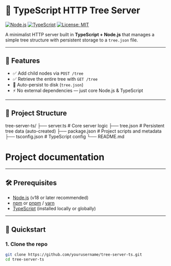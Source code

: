 # 🌳 TypeScript HTTP Tree Server

[![Node.js](https://img.shields.io/badge/Node.js-18.x-brightgreen.svg)](https://nodejs.org)
[![TypeScript](https://img.shields.io/badge/TypeScript-5.x-blue.svg)](https://www.typescriptlang.org/)
[![License: MIT](https://img.shields.io/badge/License-MIT-yellow.svg)](LICENSE)

A minimalist HTTP server built in **TypeScript + Node.js** that manages a simple tree structure with persistent storage to a `tree.json` file.

---

## 🚀 Features

- ✅ Add child nodes via `POST /tree`
- ✅ Retrieve the entire tree with `GET /tree`
- 💾 Auto-persist to disk (`tree.json`)
- ⚡️ No external dependencies — just core Node.js & TypeScript

---

## 📁 Project Structure
tree-server-ts/ ├── server.ts # Core server logic ├── tree.json # Persistent tree data (auto-created) ├── package.json # Project scripts and metadata ├── tsconfig.json # TypeScript config └── README.md

# Project documentation

---

## 🛠 Prerequisites

- [Node.js](https://nodejs.org/) (v18 or later recommended)
- [npm](https://www.npmjs.com/) or [pnpm](https://pnpm.io/) / [yarn](https://yarnpkg.com/)
- [TypeScript](https://www.typescriptlang.org/) (installed locally or globally)

---

## 🧪 Quickstart

### 1. Clone the repo

```bash
git clone https://github.com/yourusername/tree-server-ts.git
cd tree-server-ts
